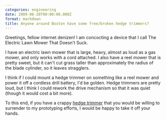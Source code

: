 ```yaml
---
categories: engineering
date: 2009-06-28T00:00:00.000Z
format: markdown
title: Anyone around Boston have some free/broken hedge trimmers?
---
```


Greetings, fellow internet denizen! I am concocting a device that I call The Electric Lawn Mower That Doesn't Suck.

I have an electric lawn mower that is large, heavy, almost as loud as a gas mower, and only works with a cord attached. I also have a reel mower that is pretty sweet, but it can't cut grass taller than approximately the radius of the blade cylinder, so it leaves stragglers.

I think if I could mount a hedge trimmer on something like a reel mower and power it off a cordless drill battery, I'd be golden. Hedge trimmers are pretty loud, but I think I could rework the drive mechanism so that it was quiet (though it would cost a bit more).

To this end, if you have a crappy <a href="http://bit.ly/hedge">hedge trimmer</a> that you would be willing to surrender to my prototyping efforts, I would be happy to take it off your hands.
